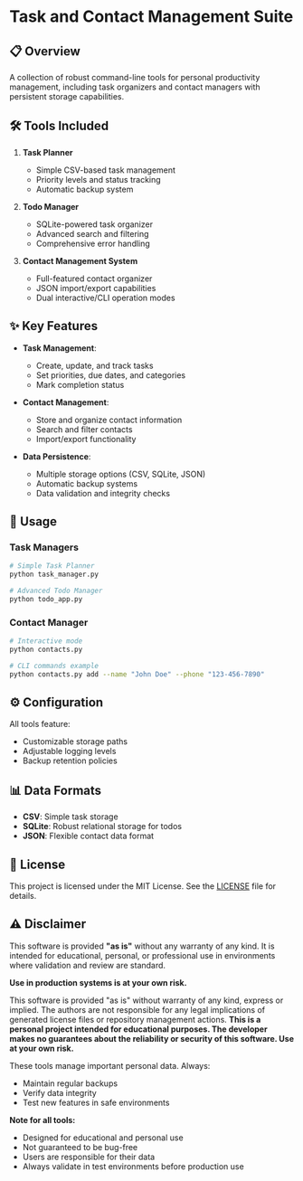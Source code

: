 # Task and Contact Management Suite

## 📋 Overview

A collection of robust command-line tools for personal productivity management, including task organizers and contact managers with persistent storage capabilities.

## 🛠️ Tools Included

1. **Task Planner**
   - Simple CSV-based task management
   - Priority levels and status tracking
   - Automatic backup system

2. **Todo Manager**
   - SQLite-powered task organizer
   - Advanced search and filtering
   - Comprehensive error handling

3. **Contact Management System**
   - Full-featured contact organizer
   - JSON import/export capabilities
   - Dual interactive/CLI operation modes

## ✨ Key Features

- **Task Management**:
  - Create, update, and track tasks
  - Set priorities, due dates, and categories
  - Mark completion status

- **Contact Management**:
  - Store and organize contact information
  - Search and filter contacts
  - Import/export functionality

- **Data Persistence**:
  - Multiple storage options (CSV, SQLite, JSON)
  - Automatic backup systems
  - Data validation and integrity checks

## 🚀 Usage

### Task Managers
```bash
# Simple Task Planner
python task_manager.py

# Advanced Todo Manager
python todo_app.py
```

### Contact Manager
```bash
# Interactive mode
python contacts.py

# CLI commands example
python contacts.py add --name "John Doe" --phone "123-456-7890"
```

## ⚙️ Configuration

All tools feature:
- Customizable storage paths
- Adjustable logging levels
- Backup retention policies

## 📊 Data Formats

- **CSV**: Simple task storage
- **SQLite**: Robust relational storage for todos
- **JSON**: Flexible contact data format

## 📜 License
This project is licensed under the MIT License. See the [LICENSE](LICENSE) file for details.

## ⚠️ Disclaimer

This software is provided **"as is"** without any warranty of any kind. It is intended for educational, personal, or professional use in environments where validation and review are standard.

**Use in production systems is at your own risk.**

This software is provided "as is" without warranty of any kind, express or implied. The authors are not responsible for any legal implications of generated license files or repository management actions.  **This is a personal project intended for educational purposes. The developer makes no guarantees about the reliability or security of this software. Use at your own risk.**

These tools manage important personal data. Always:
- Maintain regular backups
- Verify data integrity
- Test new features in safe environments

**Note for all tools:**
- Designed for educational and personal use
- Not guaranteed to be bug-free
- Users are responsible for their data
- Always validate in test environments before production use
